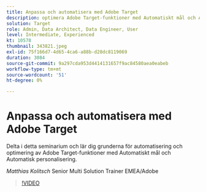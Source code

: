```yaml
---
title: Anpassa och automatisera med Adobe Target
description: optimera Adobe Target-funktioner med Automatiskt mål och Automatisk anpassning
solution: Target
role: Admin, Data Architect, Data Engineer, User
level: Intermediate, Experienced
kt: 10578
thumbnail: 343821.jpeg
exl-id: 75f166d7-4d65-4ca6-a88b-d28dc8119069
duration: 3084
source-git-commit: 9a297cda953d4414131657f9ac84580aea0eabeb
workflow-type: tm+mt
source-wordcount: '51'
ht-degree: 0%

---
```


# Anpassa och automatisera med Adobe Target

Delta i detta seminarium och lär dig grunderna för automatisering och optimering av Adobe Target-funktioner med Automatiskt mål och Automatisk personalisering.

*Matthias Kolitsch* Senior Multi Solution Trainer EMEA/Adobe

>[!VIDEO](https://video.tv.adobe.com/v/3457382/?quality=12&learn=on&captions=swe)
